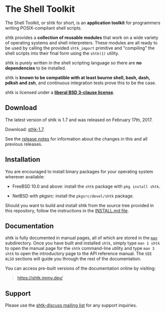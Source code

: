 The Shell Toolkit
=================

The Shell Toolkit, or shtk for short, is an **application toolkit**
for programmers writing POSIX-compliant shell scripts.

shtk provides a **collection of reusable modules** that work on a wide
variety of operating systems and shell interpreters.  These modules are all
ready to be used by calling the provided `shtk_import` primitive and
"compiling" the shell scripts into their final form using the `shtk(1)`
utility.

shtk is purely written in the shell scripting language so there are **no
dependencies** to be installed.

shtk is **known to be compatible with at least bourne shell, bash, dash, pdksh and zsh**,
and continuous integration tests prove this to be the case.

shtk is licensed under a **[liberal BSD 3-clause license](LICENSE)**.


Download
--------

The latest version of shtk is 1.7 and was released on February 17th, 2017.

Download: [sthk-1.7](../../releases/tag/shtk-1.7).

See the [release notes](NEWS.md) for information about the changes in this
and all previous releases.


Installation
------------

You are encouraged to install binary packages for your operating system
wherever available:

* FreeBSD 10.0 and above: install the `shtk` package with `pkg install
  shtk`.

* NetBSD with pkgsrc: install the `pkgsrc/devel/shtk` package.

Should you want to build and install shtk from the source tree provided in
this repository, follow the instructions in the
[INSTALL.md file](INSTALL.md).


Documentation
-------------

shtk is fully documented in manual pages, all of which are stored in the
[`man`](man) subdirectory.  Once you have built and installed `shtk`,
simply type `man 1 shtk` to open the manual page for the `shtk`
command-line utility and type `man 3 shtk` to open the introductory page to
the API reference manual.  The `SEE ALSO` sections will guide you through
the rest of the documentation.

You can access pre-built versions of the documentation online by visiting:

> <https://shtk.jmmv.dev/>


Support
-------

Please use the
[shtk-discuss mailing list](https://groups.google.com/forum/#!forum/shtk-discuss)
for any support inquiries.
